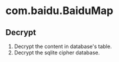 # com.baidu.BaiduMap

## Decrypt

1. Decrypt the content in database's table.
2. Decrypt the sqlite cipher database.
